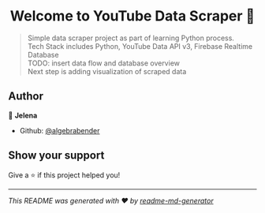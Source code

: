 <h1 align="center">Welcome to YouTube Data Scraper 👋</h1>
<p>
</p>

> Simple data scraper project as part of learning Python process.<br />
> Tech Stack includes Python, YouTube Data API v3, Firebase Realtime Database<br />
> TODO: insert data flow and database overview<br />
> Next step is adding visualization of scraped data<br />


## Author

👤 **Jelena**

* Github: [@algebrabender](https://github.com/algebrabender)

## Show your support

Give a ⭐️ if this project helped you!

***
_This README was generated with ❤️ by [readme-md-generator](https://github.com/kefranabg/readme-md-generator)_
